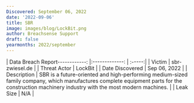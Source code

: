 ```yaml
---
Discovered: September 06, 2022
date: '2022-09-06'
title: SBR
image: images/blog/LockBit.png
author: Breachsense Support
draft: false
yearmonths: 2022/september
---
```


| Data Breach Report------------:     |:-------------:    | :-----:|
| Victim      | sbr-zwiesel.de      | 
| Threat Actor      | LockBit      | 
| Date Discovered      | Sep 06, 2022      | 
| Description      | SBR is a future-oriented and high-performing medium-sized family company, which manufactures complete equipment parts for the construction machinery industry with the most modern machines.       | 
| Leak Size      | N/A      | 

